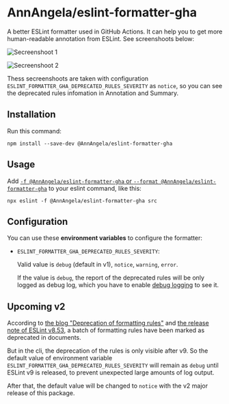 # AnnAngela/eslint-formatter-gha

A better ESLint formatter used in GitHub Actions. It can help you to get more human-readable annotation from ESLint. See screenshoots below:

![Secreenshoot 1](https://github.com/AnnAngela/eslint-formatter-gha/assets/9762652/adc092d1-c2ca-44bd-b14e-59f561162e7d)

![Secreenshoot 2](https://github.com/AnnAngela/eslint-formatter-gha/assets/9762652/e6d8792d-dec1-48e6-bee5-06aee1c88153)

Thess secreenshoots are taken with configuration `ESLINT_FORMATTER_GHA_DEPRECATED_RULES_SEVERITY` as `notice`, so you can see the deprecated rules infomation in Annotation and Summary.

## Installation

Run this command:

```shell
npm install --save-dev @AnnAngela/eslint-formatter-gha
```

## Usage

Add [`-f @AnnAngela/eslint-formatter-gha` or `--format @AnnAngela/eslint-formatter-gha`](https://eslint.org/docs/latest/use/command-line-interface#-f---format) to your eslint command, like this:

```shell
npx eslint -f @AnnAngela/eslint-formatter-gha src
```

## Configuration

You can use these **environment variables** to configure the formatter:

* `ESLINT_FORMATTER_GHA_DEPRECATED_RULES_SEVERITY`:

  Valid value is `debug` (default in v1), `notice`, `warning`, `error`.

  If the value is `debug`, the report of the deprecated rules will be only logged as debug log, which you have to enable [debug logging](https://docs.github.com/actions/monitoring-and-troubleshooting-workflows/enabling-debug-logging) to see it.

## Upcoming v2

According to [the blog "Deprecation of formatting rules"](https://eslint.org/blog/2023/10/deprecating-formatting-rules/) and [the release note of ESLint v8.53](https://eslint.org/blog/2023/11/eslint-v8.53.0-released/), a batch of formatting rules have been marked as deprecated in documents.

But in the cli, the deprecation of the rules is only visible after v9. So the default value of environment variable `ESLINT_FORMATTER_GHA_DEPRECATED_RULES_SEVERITY` will remain as `debug` until ESLint v9 is released, to prevent unexpected large amounts of log output.

After that, the default value will be changed to `notice` with the v2 major release of this package.
